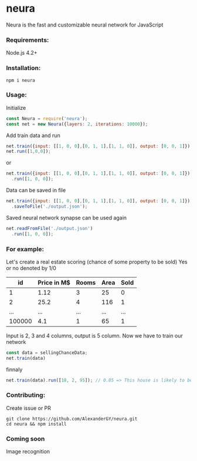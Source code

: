 # neura

Neura is the fast and customizable neural network for JavaScript

### Requirements:
Node.js 4.2+

### Installation:
```
npm i neura
```

### Usage:
Initialize
```javascript
const Neura = require('neura');
const net = new Neura({layers: 2, iterations: 10000});
```

Add train data and run
```javascript
net.train({input: [[1, 0, 0],[0, 1, 1],[1, 1, 0]], output: [0, 0, 1]});
net.run([1,0,0]);
```

or
```javascript
net.train({input: [[1, 0, 0],[0, 1, 1],[1, 1, 0]], output: [0, 0, 1]})
  .run([1, 0, 0]);
```

Data can be saved in file
```javascript
net.train({input: [[1, 0, 0],[0, 1, 1],[1, 1, 0]], output: [0, 0, 1]})
  .saveToFile('./output.json');
```

Saved neural network synapse can be used again
```javascript
net.readFromFile('./output.json')
  .run([1, 0, 0]);
```
### For example:
Let's create a real estate scoring (chance of some property to be sold)
Yes or no denoted by 1/0

|   id        |   Price in M$      |   Rooms    |   Area    |   Sold     |
|   -------   |   --------------   |   ------   |   -----   |   ------   |
|   1         |   1.12             |       3    |   25      |   0        |
|   2         |   25.2             |       4    |  116      |   1        |
|   ...       |   ...              |     ...    |  ...      |   ...      |
|   100000    |   4.1              |       1    |   65      |   1        |

Input is 2, 3 and 4 columns, output is 5 column.
Now we have to train our network
```javascript
const data = sellingChanceData;
net.train(data)
```
finnaly
```javascript
net.train(data).run([18, 2, 95]); // 0.85 => This house is likely to be sold
```
### Contributing:
Create issue or PR
```
git clone https://github.com/AlexanderGY/neura.git
cd neura && npm install
```

### Coming soon
Image recognition
